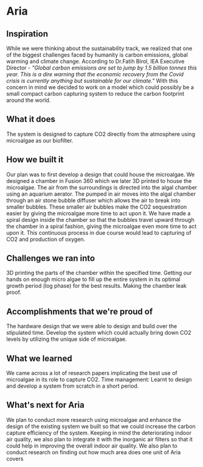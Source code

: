 # Aria
## Inspiration
While we were thinking about the sustainability track, we realized that one of the biggest challenges faced by humanity is carbon emissions, global warming and climate change.
According to Dr.Fatih Birol, IEA Executive Director -
_"Global carbon emissions are set to jump by 1.5 billion tonnes this year. This is a dire warning that the economic recovery from the Covid crisis is currently anything but sustainable for our climate."_
With this concern in mind we decided to work on a model which could possibly be a small compact carbon capturing system to reduce the carbon footprint around the world.

## What it does
The system is designed to capture CO2 directly from the atmosphere  using microalgae as our biofilter.

## How we built it
Our plan was to first develop a design that could house the microalgae. We designed a chamber in Fusion 360 which we later 3D printed to house the microalgae. The air from the surroundings is directed into the algal chamber using an aquarium aerator. The pumped in air moves into the algal chamber through an air stone bubble diffuser which allows the air to break into smaller bubbles. These smaller air bubbles make the CO2 sequestration easier by giving the microalgae more time to act upon it. We have made a spiral design inside the chamber so that the bubbles travel upward through the chamber in a spiral fashion, giving the microalgae even more time to act upon it. This continuous process in due course would lead to capturing of CO2 and production of oxygen.

## Challenges we ran into
3D printing the parts of the chamber within the specified time.
Getting our hands on enough micro algae to fill up the entire system in its optimal growth period (log phase) for the best results.
Making the chamber leak proof.

## Accomplishments that we're proud of
The hardware design that we were able to design and build over the stipulated time.
Develop the system which could actually bring down CO2 levels by utilizing the unique side of microalgae.

## What we learned
We came across a lot of research papers implicating the best use of microalgae in its role to capture CO2.
Time management: Learnt to design and develop a system from scratch in a short period.

## What's next for Aria
We plan to conduct more research using microalgae and enhance the design of the existing system we built so that we could increase the carbon capture efficiency of the system.
Keeping in mind the deteriorating indoor air quality, we also plan to integrate it with the inorganic air filters so that it could help in improving the overall indoor air quality.
We also plan to conduct research on finding out how much area does one unit of Aria covers

